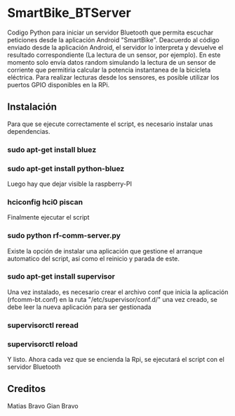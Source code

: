 # SmartBike_BTServer

Codigo Python para iniciar un servidor Bluetooth que permita escuchar peticiones desde la aplicación Android "SmartBike".
Deacuerdo al código enviado desde la aplicación Android, el servidor lo interpreta y devuelve el resultado correspondiente (La lectura de un sensor, por ejemplo).
En este momento solo envía datos random simulando la lectura de un sensor de corriente que permitiria calcular la potencia instantanea de la bicicleta eléctrica.
Para realizar lecturas desde los sensores, es posible utilizar los puertos GPIO disponibles en la RPi.

## Instalación

Para que se ejecute correctamente el script, es necesario instalar unas dependencias.
### sudo apt-get install bluez
### sudo apt-get install python-bluez
Luego hay que dejar visible la raspberry-PI
### hciconfig hci0 piscan
Finalmente ejecutar el script
### sudo python rf-comm-server.py
Existe la opción de instalar una aplicación que gestione el arranque automatico del script, así como el reinicio y parada de este.
### sudo apt-get install supervisor
Una vez instalado, es necesario crear el archivo conf que inicia la aplicación (rfcomm-bt.conf) en la ruta "/etc/supervisor/conf.d/"
una vez creado, se debe leer la nueva aplicación para ser gestionada
### supervisorctl reread
### supervisorctl reload
Y listo. Ahora cada vez que se encienda la Rpi, se ejecutará el script con el servidor Bluetooth

## Creditos

Matias Bravo
Gian Bravo
